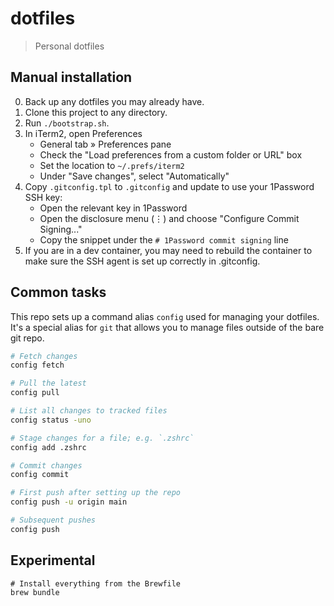 # dotfiles

> Personal dotfiles

## Manual installation

0. Back up any dotfiles you may already have.
1. Clone this project to any directory.
2. Run `./bootstrap.sh`.
3. In iTerm2, open Preferences
   - General tab » Preferences pane
   - Check the "Load preferences from a custom folder or URL" box
   - Set the location to `~/.prefs/iterm2`
   - Under "Save changes", select "Automatically"
4. Copy `.gitconfig.tpl` to `.gitconfig` and update to use your 1Password SSH key:
   - Open the relevant key in 1Password
   - Open the disclosure menu (⋮) and choose "Configure Commit Signing..."
   - Copy the snippet under the `# 1Password commit signing` line
5. If you are in a dev container, you may need to rebuild the container to make sure the SSH agent is set up correctly in .gitconfig.

## Common tasks

This repo sets up a command alias `config` used for managing your dotfiles. It's a special alias for `git` that allows you to manage files outside of the bare git repo.

```bash
# Fetch changes
config fetch

# Pull the latest
config pull

# List all changes to tracked files
config status -uno

# Stage changes for a file; e.g. `.zshrc`
config add .zshrc

# Commit changes
config commit

# First push after setting up the repo
config push -u origin main

# Subsequent pushes
config push
```

## Experimental

```
# Install everything from the Brewfile
brew bundle
```
